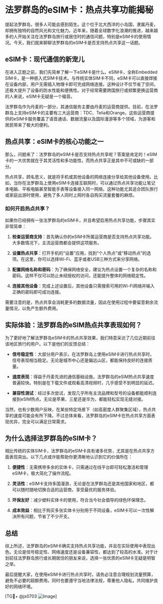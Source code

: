 # 法罗群岛的eSIM卡：热点共享功能揭秘

提起法罗群岛，很多人可能会感到陌生。这个位于北大西洋的小岛国，隶属丹麦，却拥有独特的自然风光和文化魅力。近年来，随着全球数字化浪潮的推进，越来越多的人开始关注在法罗群岛旅行或居住时的通信问题，特别是eSIM卡的使用情况。今天，我们就来聊聊法罗群岛的eSIM卡是否支持热点共享这一话题。

## eSIM卡：现代通信的新宠儿

在进入正题之前，我们先简单了解一下eSIM卡是什么。eSIM卡，全称Embedded SIM卡，是一种嵌入式SIM卡技术。与传统实体SIM卡不同，eSIM卡可以直接焊接在设备内部，用户无需插入物理卡即可完成网络连接。这种设计不仅节省了空间，还极大提升了设备的防水性能和便携性。对于经常需要跨国旅行或频繁更换运营商的人来说，eSIM卡无疑是一个福音。

法罗群岛作为丹麦的一部分，其通信服务主要由丹麦的运营商提供。目前，在法罗群岛上支持eSIM卡的主要有三大运营商：TDC、Telia和Orange。这些运营商提供的eSIM卡服务覆盖了语音通话、数据流量以及国际漫游等多个领域，为游客和居民带来了极大的便利。

## 热点共享：eSIM卡的核心功能之一

那么，问题来了：法罗群岛的eSIM卡是否支持热点共享呢？答案是肯定的！eSIM卡的一大优势就在于其灵活性和多功能性，而热点共享正是其中不可或缺的一部分。

热点共享，顾名思义，就是将手机或其他设备的网络连接分享给其他设备使用。比如，当你在法罗群岛上使用eSIM卡连接互联网时，可以通过热点共享功能让笔记本电脑、平板电脑甚至智能手表等设备接入同一网络。这种功能尤其适合团队旅行或家庭出游时使用，避免了多人同时上网时各自购买流量套餐的麻烦。

### 如何开启热点共享？

如果你已经拥有一张法罗群岛的eSIM卡，并且希望启用热点共享功能，步骤其实非常简单：

1. **检查运营商支持**：首先确认你的eSIM卡所属运营商是否支持热点共享功能。大多数情况下，主流运营商都会提供这项服务。
   
2. **设置热点共享**：打开手机的“设置”应用，找到“个人热点”或“移动热点”的选项。在这里，你可以选择Wi-Fi、蓝牙或者USB三种方式来分享网络。

3. **配置网络名称和密码**：为了确保网络安全，建议为热点设置一个复杂的名称和密码。这样不仅可以防止未经授权的访问，还能提升整体的网络稳定性。

4. **连接其他设备**：完成上述设置后，其他设备只需搜索可用的Wi-Fi网络并输入正确的密码即可成功连接。

需要注意的是，热点共享会消耗更多的数据流量，因此在使用过程中要留意剩余流量情况，以免产生额外费用。

## 实际体验：法罗群岛的eSIM热点共享表现如何？

为了更好地了解法罗群岛eSIM卡的热点共享效果，我们特意采访了几位近期前往该地区旅行的用户。以下是他们的反馈总结：

- **信号稳定性**：大部分用户表示，在法罗群岛上使用eSIM卡进行热点共享时，信号表现相当稳定。无论是城市中心还是偏远山区，都能保持良好的连接质量。
  
- **速度表现**：得益于丹麦先进的通信基础设施，法罗群岛的eSIM热点共享速度普遍较快。特别是在下载文件或观看高清视频时，几乎感受不到明显的延迟。

- **兼容性测试**：经过多次尝试，发现几乎所有主流品牌和型号的设备都能顺利连接到eSIM热点。无论是苹果、三星还是华为，都能轻松实现无缝对接。

当然，也有少数用户反映，在某些特定场景下（如高密度人群聚集区域），热点共享的速度可能会有所下降。不过总体来看，法罗群岛的eSIM卡在热点共享方面表现优异，完全可以满足日常需求。

## 为什么选择法罗群岛的eSIM卡？

相比传统的实体SIM卡，法罗群岛的eSIM卡具有诸多优势，尤其是在热点共享方面表现突出。以下几点或许能帮助你更清晰地认识到它的价值所在：

1. **便捷性**：无需携带多余的实体卡，只需通过在线平台即可轻松激活和管理eSIM卡，极大简化了操作流程。

2. **灵活性**：eSIM卡支持多国漫游，无论是在法罗群岛还是其他国家和地区，都可以随时随地切换合适的运营商，享受最优的服务体验。

3. **环保友好**：减少塑料实体卡的使用，符合当今社会倡导的绿色环保理念。

4. **成本效益**：相比于购买多张实体卡分别用于不同设备，eSIM卡可以一次性解决所有问题，节省了不少开支。

## 总结

综上所述，法罗群岛的eSIM卡确实支持热点共享功能，并且在实际使用中表现出色。无论是信号稳定性、网络速度还是设备兼容性，都达到了较高的水准。对于计划前往法罗群岛旅行或长期居住的朋友来说，选择一张优质的eSIM卡无疑是明智之举。

最后提醒大家，在使用eSIM卡进行热点共享时，请务必注意合理规划流量预算，避免不必要的超额费用。同时也要遵守当地法律法规，尊重他人隐私，共同维护良好的网络环境。

[TG💪+ @jx0703 ![Image](https://github.com/user-attachments/assets/dbca1d08-cadb-493c-b0ec-ad6f7a83f270)]